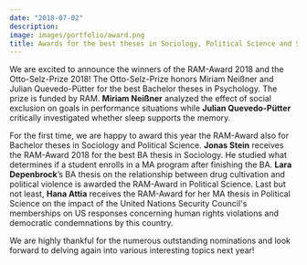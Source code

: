 ```yaml
---
date: "2018-07-02"
description: 
image: images/portfolio/award.png
title: Awards for the best theses in Sociology, Political Science and Sociology in 2018
---
```


We are excited to announce the winners of the RAM-Award 2018 and the Otto-Selz-Prize 2018! The Otto-Selz-Prize honors Miriam Neißner and Julian Quevedo-Pütter for the best Bachelor theses in Psychology. The prize is funded by RAM. **Miriam Neißner** analyzed the effect of social exclusion on goals in performance situations while **Julian Quevedo-Pütter** critically investigated whether sleep supports the memory.

For the first time, we are happy to award this year the RAM-Award also for Bachelor theses in Sociology and Political Science. **Jonas Stein** receives the RAM-Award 2018 for the best BA thesis in Sociology. He studied what determines if a student enrolls in a MA program after finishing the BA. **Lara Depenbrock**’s BA thesis on the relationship between drug cultivation and political violence is awarded the RAM-Award in Political Science. Last but not least, **Hana Attia** receives the RAM-Award for her MA thesis in Political Science on the impact of the United Nations Security Council's memberships on US responses concerning human rights violations and democratic condemnations by this country.

We are highly thankful for the numerous outstanding nominations and look forward to delving again into various interesting topics next year!



